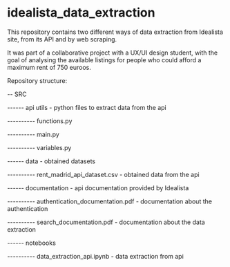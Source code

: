 # idealista_data_extraction

This repository contains two different ways of data extraction from Idealista site, from its API and by web scraping. 

It was part of a collaborative project with a UX/UI design student, with the goal of analysing the available listings for people who could afford a maximum rent of 750 euroos.

Repository structure:

-- SRC

------ api utils - python files to extract data from the api

---------- functions.py

---------- main.py

---------- variables.py

------ data - obtained datasets

---------- rent_madrid_api_dataset.csv - obtained data from the api

------ documentation - api documentation provided by Idealista

---------- authentication_documentation.pdf - documentation about the authentication

---------- search_documentation.pdf - documentation about the data extraction

------ notebooks

---------- data_extraction_api.ipynb - data extraction from api
